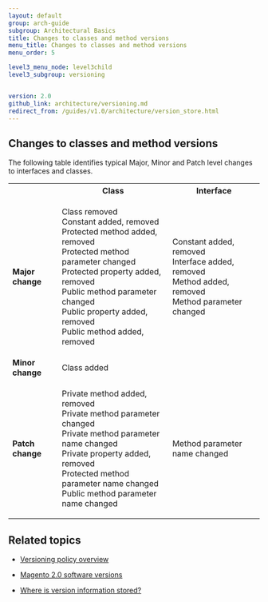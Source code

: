 ```yaml
---
layout: default
group: arch-guide
subgroup: Architectural Basics
title: Changes to classes and method versions
menu_title: Changes to classes and method versions
menu_order: 5

level3_menu_node: level3child
level3_subgroup: versioning


version: 2.0
github_link: architecture/versioning.md
redirect_from: /guides/v1.0/architecture/version_store.html
---
```


<!--
This topic looks strange, since it may break the entire DevDocs hierarchy (try to search Google for "Changes to classes and method versions").
Must be discussed with DevDocs team!
-->

## Changes to classes and method versions

The following table identifies typical Major, Minor and Patch level changes to interfaces and classes.

<table>
<tbody>
<tr>
<th></th>
<th>Class</th>
<th>Interface</th>
</tr>
<tr>
<td><b>Major change</b></td>

<td><p>Class removed<br>Constant added, removed<br>Protected method added, removed<br>Protected method parameter changed<br>Protected property added, removed<br>Public method parameter changed<br>Public property added, removed<br>Public method added, removed</p></td>

<td><p>Constant added, removed<br>Interface added, removed<br>Method added, removed<br>Method parameter changed</p>
</td>
</tr>
<tr>
<td><b>Minor change</b></td>
<td>Class added</td>
<td></td>
</tr>
<tr>
<td><b>Patch change</b></td>
<td><p> Private method added, removed<br>Private method parameter changed<br>Private method parameter name changed<br>Private property added, removed<br>Protected method parameter name changed<br>Public method parameter name changed<br></p></td>
<td>Method parameter name changed</td></tr>
</tbody>
</table>

## Related topics

* <a href="{{page.baseurl}}architecture/versioning_overview.html">Versioning policy overview</a>

* <a href="{{page.baseurl}}architecture/software_versions.html">Magento 2.0 software versions</a>

* <a href="{{page.baseurl}}architecture/version_store.html">Where is version information stored?</a>
